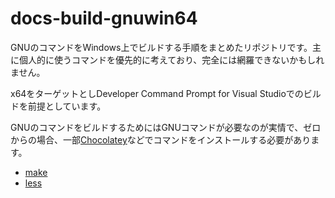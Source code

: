 # docs-build-gnuwin64

GNUのコマンドをWindows上でビルドする手順をまとめたリポジトリです。主に個人的に使うコマンドを優先的に考えており、完全には網羅できないかもしれません。

x64をターゲットとしDeveloper Command Prompt for Visual Studioでのビルドを前提としています。

GNUのコマンドをビルドするためにはGNUコマンドが必要なのが実情で、ゼロからの場合、一部[Chocolatey](https://chocolatey.org/)などでコマンドをインストールする必要があります。

- [make](make.md)
- [less](less.md)
